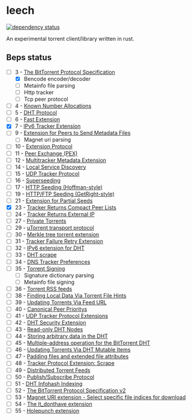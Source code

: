 # leech
<!-- [![GitHub license](https://img.shields.io/github/license/morr0ne/leech)](https://github.com/morr0ne/leech/blob/main/LICENSE) -->
[![dependency status](https://deps.rs/repo/github/morr0ne/leech/status.svg)](https://deps.rs/repo/github/morr0ne/leech)

An experimental torrent client/library written in rust.

## Beps status

- [ ] 3 - [The BitTorrent Protocol Specification](https://www.bittorrent.org/beps/bep_0003.html)
    - [x] Bencode encoder/decoder
    - [ ] Metainfo file parsing
    - [ ] Http tracker
    - [ ] Tcp peer protocol
- [ ] 4 - [Known Number Allocations](https://www.bittorrent.org/beps/bep_0004.html)
- [ ] 5 - [DHT Protocol](https://www.bittorrent.org/beps/bep_0005.html)
- [ ] 6 - [Fast Extension](https://www.bittorrent.org/beps/bep_0006.html)
- [x] 7 - [IPv6 Tracker Extension](https://www.bittorrent.org/beps/bep_0007.html)
- [ ] 9 - [Extension for Peers to Send Metadata Files ](https://www.bittorrent.org/beps/bep_0009.html)
    - [ ] Magnet uri parsing
- [ ] 10 - [Extension Protocol](https://www.bittorrent.org/beps/bep_0010.html)
- [ ] 11 - [Peer Exchange (PEX)](https://www.bittorrent.org/beps/bep_00011.html)
- [ ] 12 - [Multitracker Metadata Extension](https://www.bittorrent.org/beps/bep_0012.html)
- [ ] 14 - [Local Service Discovery](https://www.bittorrent.org/beps/bep_00014.html)
- [ ] 15 - [UDP Tracker Protocol](https://www.bittorrent.org/beps/bep_0015.html)
- [ ] 16 - [Superseeding](https://www.bittorrent.org/beps/bep_0016.html)
- [ ] 17 - [HTTP Seeding (Hoffman-style)](https://www.bittorrent.org/beps/bep_00017.html)
- [ ] 19 - [HTTP/FTP Seeding (GetRight-style)](https://www.bittorrent.org/beps/bep_00019.html)
- [ ] 21 - [Extension for Partial Seeds](https://www.bittorrent.org/beps/bep_0021.html)
- [x] 23 - [Tracker Returns Compact Peer Lists](https://www.bittorrent.org/beps/bep_0023.html)
- [ ] 24 - [Tracker Returns External IP](https://www.bittorrent.org/beps/bep_0024.html)
- [ ] 27 - [Private Torrents](https://www.bittorrent.org/beps/bep_0027.html)
- [ ] 29 - [uTorrent transport protocol](https://www.bittorrent.org/beps/bep_0029.html)
- [ ] 30 - [Merkle tree torrent extension](https://www.bittorrent.org/beps/bep_0030.html)
- [ ] 31 - [Tracker Failure Retry Extension](https://www.bittorrent.org/beps/bep_0031.html)
- [ ] 32 - [IPv6 extension for DHT](https://www.bittorrent.org/beps/bep_0032.html)
- [ ] 33 - [DHT scrape](https://www.bittorrent.org/beps/bep_0033.html)
- [ ] 34 - [DNS Tracker Preferences](https://www.bittorrent.org/beps/bep_0034.html)
- [ ] 35 - [Torrent Signing](https://www.bittorrent.org/beps/bep_0035.html)
    - [ ] Signature dictionary parsing
    - [ ] Metainfo file signing
- [ ] 36 - [Torrent RSS feeds](https://www.bittorrent.org/beps/bep_0036.html)
- [ ] 38 - [Finding Local Data Via Torrent File Hints](https://www.bittorrent.org/beps/bep_0038.html)
- [ ] 39 - [Updating Torrents Via Feed URL](https://www.bittorrent.org/beps/bep_0039.html)
- [ ] 40 - [Canonical Peer Prioritys](https://www.bittorrent.org/beps/bep_0040.html)
- [ ] 41 - [UDP Tracker Protocol Extensions](https://www.bittorrent.org/beps/bep_0041.html)
- [ ] 42 - [DHT Security Extension](https://www.bittorrent.org/beps/bep_0042.html)
- [ ] 43 - [Read-only DHT Nodes](https://www.bittorrent.org/beps/bep_0043.html)
- [ ] 44 - [Storing arbitrary data in the DHT](https://www.bittorrent.org/beps/bep_0044.html)
- [ ] 45 - [Multiple-address operation for the BitTorrent DHT](https://www.bittorrent.org/beps/bep_0045.html)
- [ ] 46 - [Updating Torrents Via DHT Mutable Items](https://www.bittorrent.org/beps/bep_0046.html)
- [ ] 47 - [Padding files and extended file attributes](https://www.bittorrent.org/beps/bep_0047.html)
- [ ] 48 - [Tracker Protocol Extension: Scrape](https://www.bittorrent.org/beps/bep_0048.html)
- [ ] 49 - [Distributed Torrent Feeds](https://www.bittorrent.org/beps/bep_0049.html)
- [ ] 50 - [Publish/Subscribe Protocol](https://www.bittorrent.org/beps/bep_0050.html)
- [ ] 51 - [DHT Infohash Indexing](https://www.bittorrent.org/beps/bep_0051.html)
- [ ] 52 - [The BitTorrent Protocol Specification v2](https://www.bittorrent.org/beps/bep_0052.html)
- [ ] 53 - [Magnet URI extension - Select specific file indices for download](https://www.bittorrent.org/beps/bep_0053.html)
- [ ] 54 - [The lt_donthave extension](https://www.bittorrent.org/beps/bep_0054.html)
- [ ] 55 - [Holepunch extension](https://www.bittorrent.org/beps/bep_0055.html)